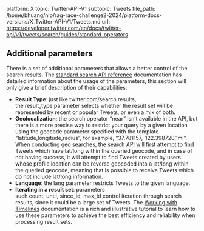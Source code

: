 platform: X
topic: Twitter-API-V1
subtopic: Tweets
file_path: /home/bhuang/nlp/rag-race-challenge2-2024/platform-docs-versions/X_Twitter-API-V1/Tweets.md
url: https://developer.twitter.com/en/docs/twitter-api/v1/tweets/search/guides/standard-operators


## Additional parameters

There is a set of additional parameters that allows a better control of the search results. The [standard search API reference](https://developer.twitter.com/content/developer-twitter/en/docs/tweets/search/api-reference/get-search-tweets) documentation has detailed information about the usage of the parameters, this section will only give a brief description of their capabilities:

* **Result Type**: just like twitter.com/search results, the result\_type parameter selects whether the result set will be represented by recent or popular Tweets, or even a mix of both.
* **Geolocalization**: the search operator “near” isn’t available in the API, but there is a more precise way to restrict your query by a given location using the geocode parameter specified with the template “latitude,longitude,radius”, for example, “37.781157,-122.398720,1mi”. When conducting geo searches, the search API will first attempt to find Tweets which have lat/long within the queried geocode, and in case of not having success, it will attempt to find Tweets created by users whose profile location can be reverse geocoded into a lat/long within the queried geocode, meaning that is possible to receive Tweets which do not include lat/long information.
* **Language**: the lang parameter restricts Tweets to the given language.
* **Iterating in a result set**: parameters such count, until, since\_id, max\_id control iteration through search results, since it could be a large set of Tweets. The [Working with Timelines](https://developer.twitter.com/en/docs/tweets/timelines/guides/working-with-timelines.html) documentation is a rich and illustrative tutorial to learn how to use these parameters to achieve the best efficiency and reliability when processing result sets.